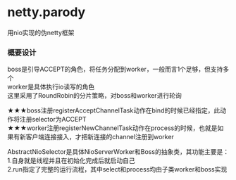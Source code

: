 # netty.parody
用nio实现的伪netty框架  

### 概要设计
boss是引导ACCEPT的角色，将任务分配到worker，一般而言1个足够，但支持多个  
worker是具体执行io读写的角色  
这里采用了RoundRobin的分片策略，对boss和worker进行轮询  

★★★boss注册registerAcceptChannelTask动作在bind的时候已经指定，此动作将注册selector为ACCEPT  
★★★worker注册registerNewChannelTask动作在process的时候，也就是如果有新客户端连接接入，才把新连接的channel注册到worker  

AbstractNioSelector是具体NioServerWorker和Boss的抽象类，其功能主要是：  
1.自身就是线程并且在初始化完成后就启动自己  
2.run指定了完整的运行流程，其中select和process均由子类worker和boss实现  

